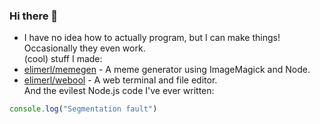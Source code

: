 ### Hi there 👋
 - I have no idea how to actually program, but I can make things! Occasionally they even work.<br>
 (cool) stuff I made:<br>
  - [elimerl/memegen](https://github.com/elimerl/memegen) - A meme generator using ImageMagick and Node.<br>
  - [elimerl/webool](https://github.com/elimerl/webool) - A web terminal and file editor.<br>
And the evilest Node.js code I've ever written:<br>
```js
console.log("Segmentation fault")
```
